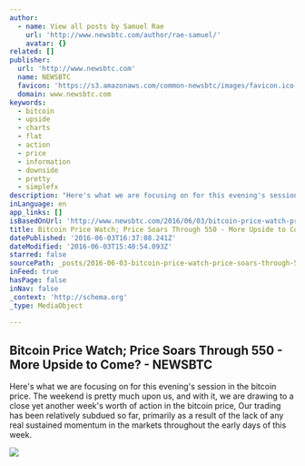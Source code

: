 ```yaml
---
author:
  - name: View all posts by Samuel Rae
    url: 'http://www.newsbtc.com/author/rae-samuel/'
    avatar: {}
related: []
publisher:
  url: 'http://www.newsbtc.com'
  name: NEWSBTC
  favicon: 'https://s3.amazonaws.com/common-newsbtc/images/favicon.ico'
  domain: www.newsbtc.com
keywords:
  - bitcoin
  - upside
  - charts
  - flat
  - action
  - price
  - information
  - downside
  - pretty
  - simplefx
description: "Here's what we are focusing on for this evening's session in the bitcoin price. The weekend is pretty much upon us, and with it, we are drawing to a close yet another week's worth of action in the bitcoin price, Our trading has been relatively subdued so far, primarily as a result of the lack of any real sustained momentum in the markets throughout the early days of this week."
inLanguage: en
app_links: []
isBasedOnUrl: 'http://www.newsbtc.com/2016/06/03/bitcoin-price-watch-price-soars-550-upside-come/'
title: Bitcoin Price Watch; Price Soars Through 550 - More Upside to Come? - NEWSBTC
datePublished: '2016-06-03T16:37:08.241Z'
dateModified: '2016-06-03T15:40:54.093Z'
starred: false
sourcePath: _posts/2016-06-03-bitcoin-price-watch-price-soars-through-550-more-upside-t.md
inFeed: true
hasPage: false
inNav: false
_context: 'http://schema.org'
_type: MediaObject

---
```

<article style=""><h1>Bitcoin Price Watch; Price Soars Through 550 - More Upside to Come? - NEWSBTC</h1><p>Here's what we are focusing on for this evening's session in the bitcoin price. The weekend is pretty much upon us, and with it, we are drawing to a close yet another week's worth of action in the bitcoin price, Our trading has been relatively subdued so far, primarily as a result of the lack of any real sustained momentum in the markets throughout the early days of this week.</p><img src="http://s3.amazonaws.com/main-newsbtc-images/2016/06/03161309/Screen-Shot-2016-06-03-at-17.08.28.png" /></article>